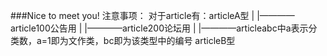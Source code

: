 ###Nice to meet you!
注意事项：
对于article有：articleA型
                |
                |————article100公告用
                |
                |————article200论坛用
                |
                |————articleabc中a表示分类数，a=1即为文作类，bc即为该类型中的编号
              articleB型